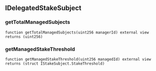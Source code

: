 ## IDelegatedStakeSubject

### getTotalManagedSubjects

```solidity
function getTotalManagedSubjects(uint256 managerId) external view returns (uint256)
```

### getManagedStakeThreshold

```solidity
function getManagedStakeThreshold(uint256 managedId) external view returns (struct IStakeSubject.StakeThreshold)
```